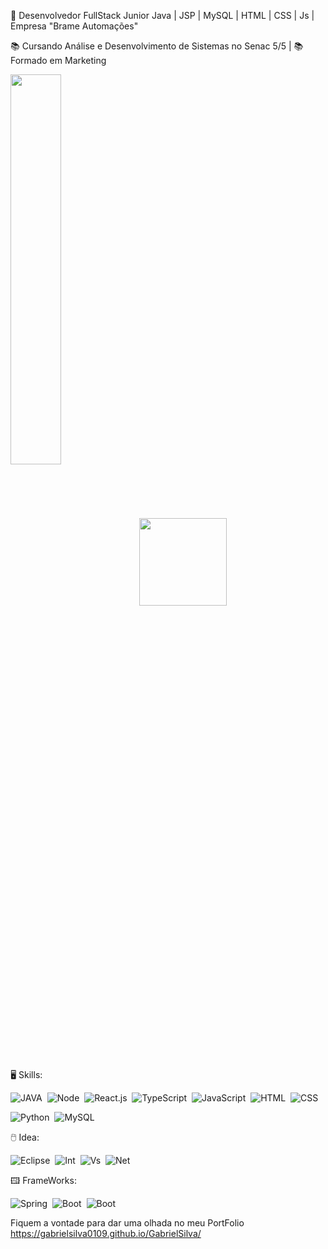 💾 Desenvolvedor FullStack Junior Java | JSP | MySQL | HTML | CSS | Js |  Empresa "Brame Automações"

📚 Cursando Análise e Desenvolvimento de Sistemas no Senac 5/5
| 📚 Formado em Marketing
<div>
  <img width="40%" align="center"  src="https://github-readme-streak-stats.herokuapp.com?user=GabrielSilva0109&theme=radical&mode=weekly" />
  <img height="140em" align="center" src="https://github-readme-stats.vercel.app/api/top-langs/?username=GabrielSilva0109&layout=compact&langs_count=10&theme=codeSTACKr"/>
 </div>
</div>
&nbsp;

🖥 Skills:

![JAVA](https://img.shields.io/badge/Java-ED8B00?style=for-the-badge&logo=openjdk&logoColor=white)&nbsp;
![Node](https://img.shields.io/badge/Node.js-43853D?style=for-the-badge&logo=node.js&logoColor=white)&nbsp;
![React.js](https://img.shields.io/badge/React-20232A?style=for-the-badge&logo=react&logoColor=61DAFB)&nbsp;
![TypeScript](https://img.shields.io/badge/TypeScript-007ACC?style=for-the-badge&logo=typescript&logoColor=white)&nbsp;
![JavaScript](https://img.shields.io/badge/JavaScript-F7DF1E?style=for-the-badge&logo=javascript&logoColor=black)&nbsp;
![HTML](https://img.shields.io/badge/HTML5-E34F26?style=for-the-badge&logo=html5&logoColor=white)&nbsp;
![CSS](https://img.shields.io/badge/CSS3-1572B6?style=for-the-badge&logo=css3&logoColor=white)&nbsp;

![Python](https://img.shields.io/badge/Python-14354C?style=for-the-badge&logo=python&logoColor=white)&nbsp;
![MySQL](https://img.shields.io/badge/MySQL-00000F?style=for-the-badge&logo=mysql&logoColor=white)&nbsp;


🖱️ Idea:  

![Eclipse](https://img.shields.io/badge/Eclipse-2C2255?style=for-the-badge&logo=eclipse&logoColor=white)&nbsp;
![Int](https://img.shields.io/badge/IntelliJ_IDEA-000000.svg?style=for-the-badge&logo=intellij-idea&logoColor=white)&nbsp;
![Vs](https://img.shields.io/badge/Visual_Studio_Code-0078D4?style=for-the-badge&logo=visual%20studio%20code&logoColor=white)&nbsp;
![Net](https://img.shields.io/badge/apache%20netbeans-1B6AC6?style=for-the-badge&logo=apache%20netbeans%20IDE&logoColor=white)&nbsp;


🖽 FrameWorks: 

![Spring](https://img.shields.io/badge/Spring-6DB33F?style=for-the-badge&logo=spring&logoColor=white)&nbsp;
![Boot](https://img.shields.io/badge/Bootstrap-563D7C?style=for-the-badge&logo=bootstrap&logoColor=white)&nbsp;
![Boot](https://img.shields.io/badge/Amazon_AWS-232F3E?style=for-the-badge&logo=amazon-aws&logoColor=white)&nbsp;




Fiquem a vontade para dar uma olhada no meu PortFolio
https://gabrielsilva0109.github.io/GabrielSilva/
